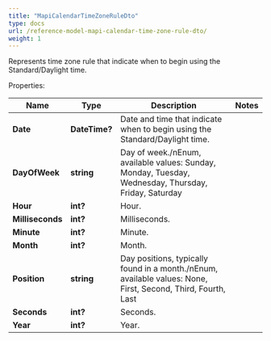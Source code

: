 ```yaml
---
title: "MapiCalendarTimeZoneRuleDto"
type: docs
url: /reference-model-mapi-calendar-time-zone-rule-dto/
weight: 1
---
```

Represents time zone rule that indicate when to begin using the Standard/Daylight time.             

Properties:

Name | Type | Description | Notes
---- | ---- | ----------- | -----
**Date** | **DateTime?** | Date and time that indicate when to begin using the Standard/Daylight time.              | 
**DayOfWeek** | **string** | Day of week./nEnum, available values: Sunday, Monday, Tuesday, Wednesday, Thursday, Friday, Saturday | 
**Hour** | **int?** | Hour.              | 
**Milliseconds** | **int?** | Milliseconds.              | 
**Minute** | **int?** | Minute.              | 
**Month** | **int?** | Month.              | 
**Position** | **string** | Day positions, typically found in a month./nEnum, available values: None, First, Second, Third, Fourth, Last | 
**Seconds** | **int?** | Seconds.              | 
**Year** | **int?** | Year.              | 



